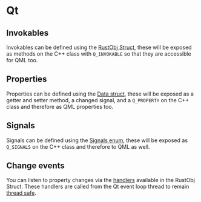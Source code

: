 <!--
SPDX-FileCopyrightText: 2021 Klarälvdalens Datakonsult AB, a KDAB Group company <info@kdab.com>
SPDX-FileContributor: Andrew Hayzen <andrew.hayzen@kdab.com>

SPDX-License-Identifier: MIT OR Apache-2.0
-->

# Qt

## Invokables

Invokables can be defined using the [RustObj Struct](../qobject/rustobj_struct.md), these will be exposed as methods on the C++ class with `Q_INVOKABLE` so that they are accessible for QML too.

## Properties

Properties can be defined using the [Data struct](../qobject/data_struct.md), these will be exposed as a getter and setter method, a changed signal, and a `Q_PROPERTY` on the C++ class and therefore as QML properties too.

## Signals

Signals can be defined using the [Signals enum](../qobject/signals_enum.md), these will be exposed as `Q_SIGNALS` on the C++ class and therefore to QML as well.

## Change events

You can listen to property changes via the [handlers](../qobject/handlers.md) available in the RustObj Struct. These handlers are called from the Qt event loop thread to remain [thread safe](./threading.md).
